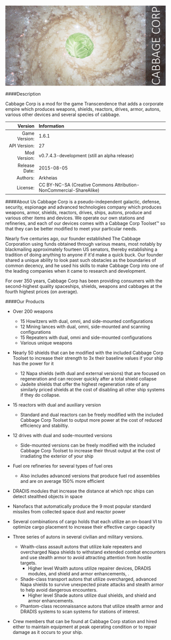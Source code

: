 ![cabbage corp cover](https://raw.githubusercontent.com/Arkheias/Cabbage-Corp/master/Resources/CCCabbageCorpCover.jpg)

####Description

Cabbage Corp is a mod for the game Transcendence that adds a corporate empire which produces weapons, shields, reactors, drives, armor, autons, various other devices and several species of cabbage.  

Version |  Information
------------: | :------------ 
Game Version: | 1.6.1
API Version: | 27
Mod Version: | v0.7.4.3-development (still an alpha release)
Release Date: | 2015-08-05
Authors: | Arkheias
License: | CC BY-NC-SA (Creative Commons Attribution-NonCommercial-ShareAlike)

####About Us
Cabbage Corp is a pseudo-independent galactic, defense, security, espionage and advanced technologies company which produces weapons, armor, shields, reactors, drives, ships, autons, produce and various other items and devices.  We operate our own stations and refineries, and each of our devices comes with a Cabbage Corp Toolset™ so that they can be better modified to meet your particular needs.
 
Nearly five centuries ago, our founder established The Cabbage Corporation using funds obtained through various means, most notably by blackmailing approximately fourteen US senators, thereby establishing a tradition of doing anything to anyone if it'd make a quick buck.  Our founder shared a unique ability to look past such obstacles as the boundaries of common decency, and he used his skills to make Cabbage Corp into one of the leading companies when it came to research and development.

For over 350 years, Cabbage Corp has been providing consumers with  the second-highest quality spaceships, shields, weapons and cabbages at the fourth highest prices (on average).

####Our Products

* Over 200 weapons
  * 15 Howitzers with dual, omni, and side-mounted configurations
  * 12 Mining lances with dual, omni, side-mounted and scanning configurations
  * 15 Repeaters with dual, omni and side-mounted configurations
  * Various unique weapons

* Nearly 50 shields that can be modified with the included Cabbage Corp Toolset to increase their strength to 3x their baseline values if your ship has the power for it
  * 12 Napa shields (with dual and external versions) that are focused on regeneration and can recover quickly after a total shield collapse
  * Jadeite shields that offer the highest regeneration rate of any similarly priced shields at the cost of disabling all other ship systems if they do collapse.

* 15 reactors with dual and auxiliary version
  * Standard and dual reactors can be freely modified with the included Cabbage Corp Toolset to output more power at the cost of reduced efficiency and stabiltiy.

* 12 drives with dual and sode-mounted versions
  * Side-mounted versions can be freely modified with the included Cabbage Corp Toolset to increase their thrust output at the cost of irradiating the exterior of your ship

* Fuel ore refineries for several types of fuel ores
  * Also includes advanced versions that produce fuel rod assemblies and are on average 150% more efficient

* DRADIS modules that increase the distance at which npc ships can detect stealthed objects in space
* Nanofacs that automatically produce the 9 most popular standard missiles from collected space dust and reactor power
* Several combinations of cargo holds that each utilize an on-board VI to optimize cargo placement to increase their effective cargo capacity

* Three series of autons in several civilian and military versions.
  * Wraith-class assault autons that utilize kale repeaters and overcharged Napa shields to withstand extended combat encounters and use stealth armor to avoid attracting attention from hostile targets.
    * Higher level Wraith autons utilize repairer devices, DRADIS modules, and shield and armor enhancements, .
  * Shade-class transport autons that utilize overcharged, advanced Napa shields to survive unexpected pirate attacks and stealth armor to help avoid dangerous encounters.
    * Higher level Shade autons utilize dual shields, and shield and armor enhancements.
  * Phantom-class reconnaissance autons that utilize stealth armor and DRADIS systems to scan systems for stations of interest. 

* Crew members that can be found at Cabbage Corp station and hired either to maintain equipment at peak operating condition or to repair damage as it occurs to your ship.
